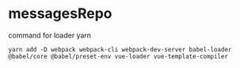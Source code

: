 # messagesRepo

command for loader yarn
```
yarn add -D webpack webpack-cli webpack-dev-server babel-loader @babel/core @babel/preset-env vue-loader vue-template-compiler
```
